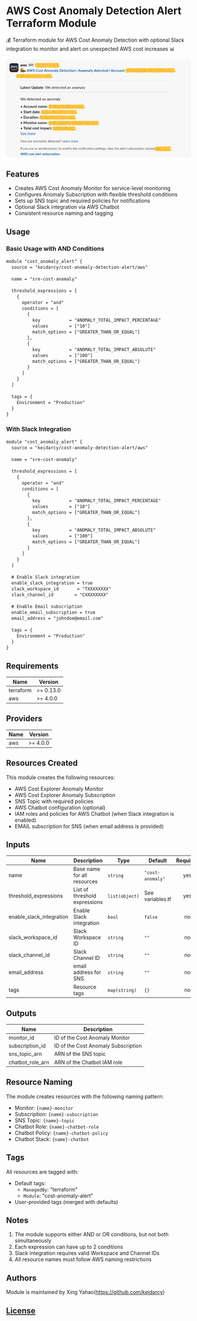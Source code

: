 # AWS Cost Anomaly Detection Alert Terraform Module

💰 Terraform module for AWS Cost Anomaly Detection with optional Slack integration to monitor and alert on unexpected AWS cost increases 📊

![slack-message](https://raw.githubusercontent.com/keidarcy/terraform-aws-cost-anomaly-detection-alert/refs/heads/master/.github/slack-message.png)

## Features

- Creates AWS Cost Anomaly Monitor for service-level monitoring
- Configures Anomaly Subscription with flexible threshold conditions
- Sets up SNS topic and required policies for notifications
- Optional Slack integration via AWS Chatbot
- Consistent resource naming and tagging

## Usage

### Basic Usage with AND Conditions

```hcl
module "cost_anomaly_alert" {
  source = "keidarcy/cost-anomaly-detection-alert/aws"

  name = "sre-cost-anomaly"

  threshold_expressions = [
    {
      operator = "and"
      conditions = [
        {
          key           = "ANOMALY_TOTAL_IMPACT_PERCENTAGE"
          values        = ["10"]
          match_options = ["GREATER_THAN_OR_EQUAL"]
        },
        {
          key           = "ANOMALY_TOTAL_IMPACT_ABSOLUTE"
          values        = ["100"]
          match_options = ["GREATER_THAN_OR_EQUAL"]
        }
      ]
    }
  ]

  tags = {
    Environment = "Production"
  }
}
```

### With Slack Integration

```hcl
module "cost_anomaly_alert" {
  source = "keidarcy/cost-anomaly-detection-alert/aws"

  name = "sre-cost-anomaly"

  threshold_expressions = [
    {
      operator = "and"
      conditions = [
        {
          key           = "ANOMALY_TOTAL_IMPACT_PERCENTAGE"
          values        = ["10"]
          match_options = ["GREATER_THAN_OR_EQUAL"]
        },
        {
          key           = "ANOMALY_TOTAL_IMPACT_ABSOLUTE"
          values        = ["100"]
          match_options = ["GREATER_THAN_OR_EQUAL"]
        }
      ]
    }
  ]

  # Enable Slack integration
  enable_slack_integration = true
  slack_workspace_id       = "TXXXXXXXX"
  slack_channel_id        = "CXXXXXXXX"

  # Enable Email subscription
  enable_email_subscription = true
  email_address = "johndoe@email.com"

  tags = {
    Environment = "Production"
  }
}
```

## Requirements

| Name | Version |
|------|---------|
| terraform | >= 0.13.0 |
| aws | >= 4.0.0 |

## Providers

| Name | Version |
|------|---------|
| aws | >= 4.0.0 |

## Resources Created

This module creates the following resources:

- AWS Cost Explorer Anomaly Monitor
- AWS Cost Explorer Anomaly Subscription
- SNS Topic with required policies
- AWS Chatbot configuration (optional)
- IAM roles and policies for AWS Chatbot (when Slack integration is enabled)
- EMAIL subscription for SNS (when email address is provided)

## Inputs

| Name | Description | Type | Default | Required |
|------|-------------|------|---------|:--------:|
| name | Base name for all resources | `string` | `"cost-anomaly"` | yes |
| threshold_expressions | List of threshold expressions | `list(object)` | See variables.tf | yes |
| enable_slack_integration | Enable Slack integration | `bool` | `false` | no |
| slack_workspace_id | Slack Workspace ID | `string` | `""` | no |
| slack_channel_id | Slack Channel ID | `string` | `""` | no |
| email_address | email address for SNS | `string` | `""` | no |
| tags | Resource tags | `map(string)` | `{}` | no |

## Outputs

| Name | Description |
|------|-------------|
| monitor_id | ID of the Cost Anomaly Monitor |
| subscription_id | ID of the Cost Anomaly Subscription |
| sns_topic_arn | ARN of the SNS topic |
| chatbot_role_arn | ARN of the Chatbot IAM role |

## Resource Naming

The module creates resources with the following naming pattern:

- Monitor: `{name}-monitor`
- Subscription: `{name}-subscription`
- SNS Topic: `{name}-topic`
- Chatbot Role: `{name}-chatbot-role`
- Chatbot Policy: `{name}-chatbot-policy`
- Chatbot Stack: `{name}-chatbot`

## Tags

All resources are tagged with:
- Default tags:
  - `ManagedBy`: "terraform"
  - `Module`: "cost-anomaly-alert"
- User-provided tags (merged with defaults)

## Notes

1. The module supports either AND or OR conditions, but not both simultaneously
2. Each expression can have up to 2 conditions
3. Slack integration requires valid Workspace and Channel IDs
4. All resource names must follow AWS naming restrictions

## Authors

Module is maintained by Xing Yahao(https://github.com/keidarcy)

## [License](LICENSE)



